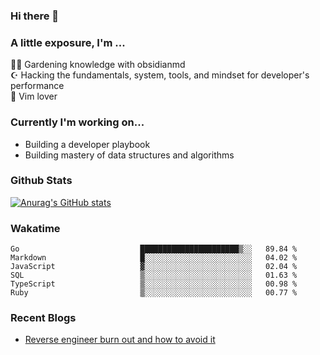 ### Hi there 👋
### A little exposure, I'm ...

👩‍🌾 Gardening knowledge with obsidianmd <br/>
☪ Hacking the fundamentals, system, tools, and mindset for developer's performance <br/>
🎠 Vim lover <br/>

<!--
**bitethecode/bitethecode** is a ✨ _special_ ✨ repository because its `README.md` (this file) appears on your GitHub profile.

Here are some ideas to get you started:

- 🔭 I’m currently working on ...
- 🌱 I’m currently learning ...
- 👯 I’m looking to collaborate on ...
- 🤔 I’m looking for help with ...
- 💬 Ask me about ...
- 📫 How to reach me: ...
- 😄 Pronouns: ...
- ⚡ Fun fact: ...
-->

### Currently I'm working on... 
- Building a developer playbook
- Building mastery of data structures and algorithms

### Github Stats
[![Anurag's GitHub stats](https://github-readme-stats.vercel.app/api?username=bitethecode&count_private=true&showing_icons=true)](https://github.com/anuraghazra/github-readme-stats)

### Wakatime
<!--START_SECTION:waka-->

```text
Go                           ██████████████████████▒░░   89.84 %
Markdown                     █░░░░░░░░░░░░░░░░░░░░░░░░   04.02 %
JavaScript                   ▓░░░░░░░░░░░░░░░░░░░░░░░░   02.04 %
SQL                          ▒░░░░░░░░░░░░░░░░░░░░░░░░   01.63 %
TypeScript                   ▒░░░░░░░░░░░░░░░░░░░░░░░░   00.98 %
Ruby                         ▒░░░░░░░░░░░░░░░░░░░░░░░░   00.77 %
```

<!--END_SECTION:waka-->

### Recent Blogs
- [Reverse engineer burn out and how to avoid it](https://bitethecode.org/#/articles/reverse-engineer-burnout-and-how-to-avoid-it)
